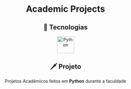 <h1 align="center">Academic Projects</h1>

<div align="center">

  ## 🚀 Tecnologias
  <img title="Python" src="https://cdn.jsdelivr.net/gh/devicons/devicon@latest/icons/python/python-original.svg" alt="Python" width="55" />

  ## 🗡️ Projeto
  <p>Projetos Acadêmicos feitos em <b>Python</b> durante a faculdade</p>
</div>

